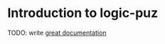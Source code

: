 # Introduction to logic-puz

TODO: write [great documentation](http://jacobian.org/writing/what-to-write/)
